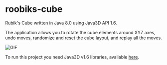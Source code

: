 # roobiks-cube
Rubik's Cube written in Java 8.0 using Java3D API 1.6.

The application allows you to rotate the cube elements around XYZ axes, undo moves, 
randomize and reset the cube layout, and replay all the moves.


![GIF](https://media.giphy.com/media/Ih1mTcsB02wxHegS2q/giphy.gif)

To run this project you need Java3D v1.6 libraries, available [here](https://gouessej.wordpress.com/2012/08/01/java-3d-est-de-retour-java-3d-is-back/).
